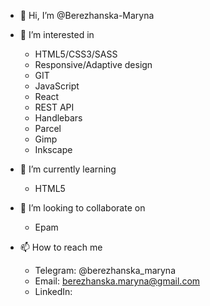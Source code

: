 - 👋 Hi, I’m @Berezhanska-Maryna

- 👀 I’m interested in 
   - HTML5/CSS3/SASS
   - Responsive/Adaptive design
   - GIT
   - JavaScript
   - React
   - REST API
   - Handlebars
   - Parcel
   - Gimp
   - Inkscape

- 🌱 I’m currently learning 
   - HTML5
   
- 💞️ I’m looking to collaborate on 
   - Epam
   
- 📫 How to reach me 
   - Telegram: @berezhanska_maryna
   - Email: berezhanska.maryna@gmail.com
   - LinkedIn: <a href = "linkedin.com/in/maryna-berezhanska-658782219"></a>

<!---
Berezhanska-Maryna/Berezhanska-Maryna is a ✨ special ✨ repository because its `README.md` (this file) appears on your GitHub profile.
You can click the Preview link to take a look at your changes.
--->
